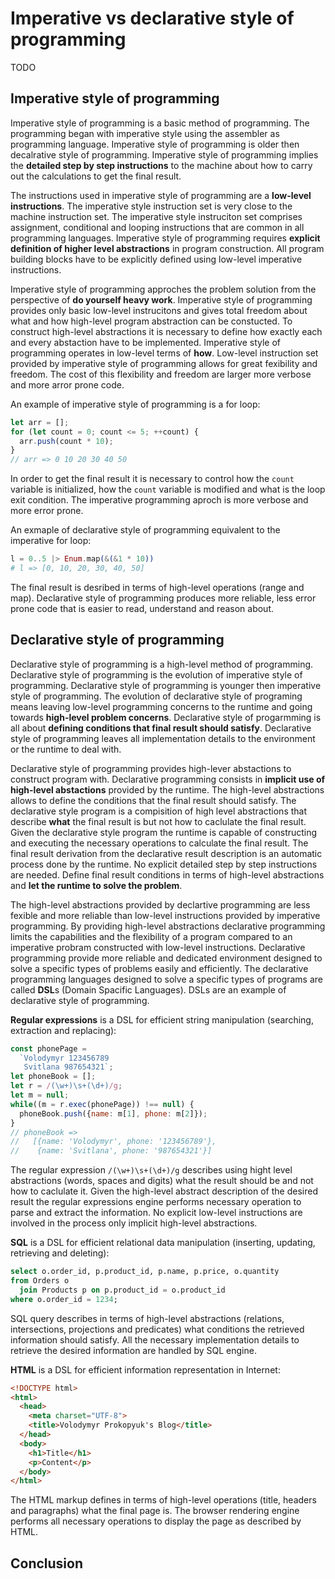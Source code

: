 # Imperative vs declarative style of programming

TODO

## Imperative style of programming

Imperative style of programming is a basic method of programming. The
programming began with imperative style using the assembler as programming
language. Imperative style of programming is older then decalrative style of
programming. Imperative style of programming implies the **detailed step by step
instructions** to the machine about how to carry out the calculations to get the
final result.

The instructions used in imperative style of programming are a **low-level
instructions**. The imperative style instruction set is very close to the
machine instruction set. The imperative style instruciton set comprises
assignment, conditional and looping instructions that are common in all
programming languages. Imperative style of programming requires **explicit
definition of higher level abstractions** in program construction. All
program building blocks have to be explicitly defined using low-level
imperative instructions.

Imperative style of programming approches the problem solution from the
perspective of **do yourself heavy work**. Imperative style of programming
provides only basic low-level instrucitons and gives total freedom about
what and how high-level program abstraction can be constucted. To construct
high-level abstractions it is necessary to define how exactly each and every
abstaction have to be implemented. Imperative style of programming operates in
low-level terms of **how**. Low-level instruction set provided by imperative
style of programming allows for great fexibility and freedom. The cost of this
flexibility and freedom are larger more verbose and more arror prone code.

An example of imperative style of programming is a for loop:
```javascript
let arr = [];
for (let count = 0; count <= 5; ++count) {
  arr.push(count * 10);
}
// arr => 0 10 20 30 40 50
```
In order to get the final result it is necessary to control how the `count`
variable is initialized, how the `count` variable is modified and what is the
loop exit condition. The imperative programming aproch is more verbose and more
error prone.

An exmaple of declarative style of programming equivalent to the imperative for
loop:
```elixir
l = 0..5 |> Enum.map(&(&1 * 10))
# l => [0, 10, 20, 30, 40, 50]
```
The final result is desribed in terms of high-level operations (range and
map). Declarative style of programming produces more reliable, less error prone
code that is easier to read, understand and reason about.

## Declarative style of programming

Declarative style of programming is a high-level method of programming.
Declarative style of programming is the evolution of imperative style of
programming. Declarative style of programming is younger then imperative
style of programming. The evolution of declarative style of programing means
leaving low-level programming concerns to the runtime and going towards
**high-level problem concerns**. Declarative style of progarmming is all
about **defining conditions that final result should satisfy**. Declarative
style of programming leaves all implementation details to the environment or
the runtime to deal with.

Declarative style of programming provides high-lever abstactions to construct
program with. Declarative programming consists in **implicit use of high-level
abstactions** provided by the runtime. The high-level abstractions allows to
define the conditions that the final result should satisfy. The declarative
style program is a compisition of high level abstractions that describe **what**
the final result is but not how to caclulate the final result. Given the
declarative style program the runtime is capable of constructing and executing
the necessary operations to calculate the final result. The final result
derivation from the declarative result description is an automatic process done
by the runtime. No explicit detailed step by step instructions are
needed. Define final result conditions in terms of high-level abstractions and
**let the runtime to solve the problem**.

The high-level abstractions provided by declartive programming are less fexible
and more reliable than low-level instructions provided by imperative
programming.  By providing high-level abstractions declarative programming
limits the capabilities and the flexibility of a program compared to an
imperative probram constructed with low-level instructions. Declarative
programming provide more reliable and dedicated environment designed to solve
a specific types of problems easily and efficiently. The declarative
programming languages designed to solve a specific types of programs are called
**DSL**s (Domain Spacific Languages). DSLs are an example of declarative style
of programming.

**Regular expressions** is a DSL for efficient string manipulation (searching,
extraction and replacing):
```javascript
const phonePage =
  `Volodymyr 123456789
   Svitlana 987654321`;
let phoneBook = [];
let r = /(\w+)\s+(\d+)/g;
let m = null;
while((m = r.exec(phonePage)) !== null) {
  phoneBook.push({name: m[1], phone: m[2]});
}
// phoneBook =>
//   [{name: 'Volodymyr', phone: '123456789'},
//    {name: 'Svitlana', phone: '987654321'}]
```
The regular expression `/(\w+)\s+(\d+)/g` describes using hight level
abstractions (words, spaces and digits) what the result should be and not how to
caclulate it. Given the high-level abstract description of the desired result
the regular expressions engine performs necessary operation to parse and extract
the information. No explicit low-level instructions are involved in the process
only implicit high-level abstractions.

**SQL** is a DSL for efficient relational data manipulation (inserting, updating,
retrieving and deleting):
```sql
select o.order_id, p.product_id, p.name, p.price, o.quantity
from Orders o
  join Products p on p.product_id = o.product_id
where o.order_id = 1234;
```
SQL query describes in terms of high-level abstractions (relations,
intersections, projections and predicates) what conditions the retrieved
information should satisfy. All the necessary implementation details to retrieve
the desired information are handled by SQL engine.

**HTML** is a DSL for efficient information representation in Internet:
```html
<!DOCTYPE html>
<html>
  <head>
    <meta charset="UTF-8">
    <title>Volodymyr Prokopyuk's Blog</title>
  </head>
  <body>
    <h1>Title</h1>
    <p>Content</p>
  </body>
</html>
```
The HTML markup defines in terms of high-level operations (title, headers and
paragraphs) what the final page is. The browser rendering engine performs all
necessary operations to display the page as described by HTML.

## Conclusion
